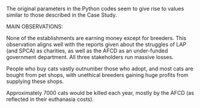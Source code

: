 The original parameters in the Python codes seem to give rise to values similar to those described in the Case Study.

MAIN OBSERVATIONS:

None of the establishments are earning money except for breeders.
This observation aligns well with the reports given about the struggles of LAP (and SPCA) as charities, as well as the AFCD as an under-funded government department.
All three stakeholders run massive losses.

People who buy cats vastly outnumber those who adopt, and most cats are bought from pet shops, with unethical breeders gaining huge profits from supplying these shops.

Approximately 7000 cats would be killed each year, mostly by the AFCD (as reflected in their euthanasia costs).

